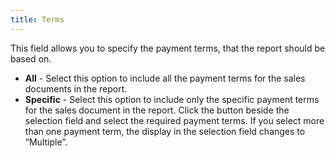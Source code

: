 ```yaml
---
title: Terms
---
```



This field allows you to specify the payment terms, that the report  should be based on.

- **All**  - Select this option to include all the payment terms for the sales documents  in the report.
- **Specific**  - Select this option to include only the specific payment terms for the  sales document in the report. Click the button beside the selection field  and select the required payment terms. If you select more than one payment  term, the display in the selection field changes to “Multiple”.


